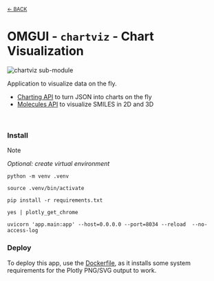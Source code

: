 <sub>[&larr; BACK](../)</sub>

# OMGUI - `chartviz` - Chart Visualization

![chartviz sub-module](https://img.shields.io/badge/sub--module-omgui.chartviz-yellow)

Application to visualize data on the fly.

-   [Charting API](https://omgui.onrender.com/demo/charts) to turn JSON into charts on the fly
-   [Molecules API](https://omgui.onrender.com/demo) to visualize SMILES in 2D and 3D

<br>

### Install

> [!NOTE]  
> _Optional: create virtual environment_
>
> ```shell
> python -m venv .venv
> ```
>
> ```shell
> source .venv/bin/activate
> ```

```shell
pip install -r requirements.txt
```

```shell
yes | plotly_get_chrome
```

```
uvicorn 'app.main:app' --host=0.0.0.0 --port=8034 --reload  --no-access-log
```

### Deploy

To deploy this app, use the [Dockerfile](Dockerfile), as it installs some system requirements for the Plotly PNG/SVG output to work.
